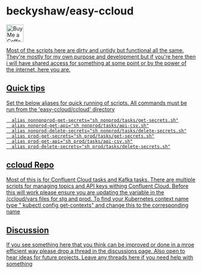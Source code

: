 # beckyshaw/easy-ccloud
<a href='https://ko-fi.com/rooshaw' target='_blank'><img height='35' style='border:0px;height:46px;' src='https://az743702.vo.msecnd.net/cdn/kofi3.png?v=0' border='0' alt='Buy Me a Coffee at ko-fi.com' />

Most of the scripts here are dirty and untidy but functional all the same. They're mostly for my own purpose and development but if you're here then i will have shared access for something at some point or by the power of the internet, here you are. 

## Quick tips
Set the below aliases for quick running of scripts. All commands must be run from the 'easy-ccloud/ccloud' directory

```
  alias nonnonprod-get-secrets="sh nonprod/tasks/get-secrets.sh"
  alias nonprod-get-api="sh nonprod/tasks/api-csv.sh"
  alias nonprod-delete-secrets="sh nonprod/tasks/delete-secrets.sh"
  alias prod-get-secrets="sh prod/tasks/get-secrets.sh"
  alias prod-get-api="sh prod/tasks/api-csv.sh"
  alias prod-delete-secrets="sh prod/tasks/delete-secrets.sh"
```

## ccloud Repo
Most of this is for Confluent Cloud tasks and Kafka tasks. There are multiple scripts for managing topics and API keys withing Confluent Cloud.
Before this will work please ensure you are updating the variable in the /ccloud/vars files for stg and prod. 
To find your Kubernetes context name type " kubectl config get-contexts" and change this to the corresponding name


## Discussion
If you see something here that you think can be improved or done in a mroe efficient way please drop a thread in the discussions page. Also open to hear ideas for future projects.
Leave any threads here if you need help with something 

